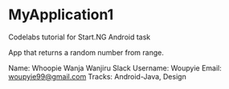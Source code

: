 # MyApplication1
Codelabs tutorial for Start.NG Android task

App that returns a random number from range.

Name: Whoopie Wanja Wanjiru
Slack Username: Woupyie
Email: woupyie99@gmail.com
Tracks: Android-Java, Design
